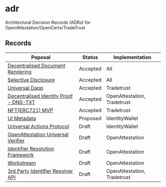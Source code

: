 # adr

Architectural Decision Records (ADRs) for OpenAttestation/OpenCerts/TradeTrust

## Records

| Poposal                                                                             | Status   | Implementation              |
| ----------------------------------------------------------------------------------- | -------- | --------------------------- |
| [Decentralised Document Rendering](./decentralised_rendering.md)                    | Accepted | All                         |
| [Selective Disclosure](./selective_disclosure.md)                                   | Accepted | All                         |
| [Universal Dapp](./configurable_dapp_usability.md)                                  | Accepted | Tradetrust                  |
| [Decentralised Identity Proof - DNS-TXT](./decentralized_identity_proof_DNS-TXT.md) | Accepted | OpenAttestation, Tradetrust |
| [NFT(ERC721) MVP](./nft_oa_minimal_code.md)                                         | Accepted | Tradetrust                  |
| [UI Metadata](./ui_metadata.md)                                                     | Proposed | IdentityWallet              |
| [Universal Actions Protocol](./universal_actions.md)                                | Draft    | IdentityWallet              |
| [OpenAttestation Universal Verifier](./verifier.md)                                 | Draft    | OpenAttestation             |
| [Identifier Resolution Framework](./identifier_resolution_framework.md)             | Draft    | OpenAttestation             |
| [Workstream](./workstream.md)                                                       | Draft    | OpenAttestation             |
| [3rd Party Identifier Resolver API](./identifier_resolution_api.md)                 | Draft    | OpenAttestation, Tradetrust |
